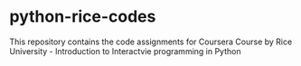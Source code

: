 # python-rice-codes
This repository contains the code assignments for Coursera Course by Rice University - Introduction to Interactvie programming in Python